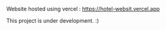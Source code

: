 Website hosted using vercel : https://hotel-websit.vercel.app

This project is under development. :)